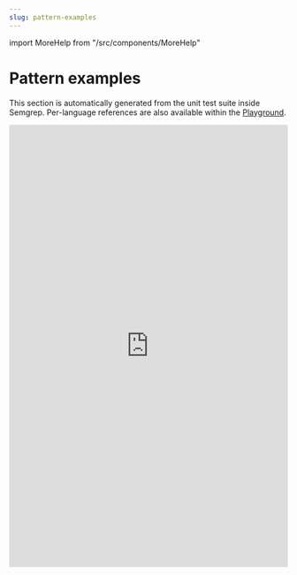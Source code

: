 ```yaml
---
slug: pattern-examples
---
```


import MoreHelp from "/src/components/MoreHelp"

# Pattern examples

This section is automatically generated from the unit test suite inside Semgrep. Per-language references are also available within the [Playground](https://semgrep.dev/editor).

<iframe src="https://semgrep.dev/embed/cheatsheet" scrolling="0" width="100%" height="800"  frameBorder="0"></iframe>

<MoreHelp />
